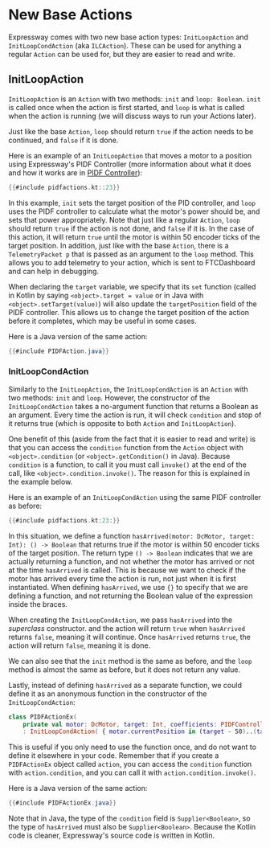 # New Base Actions 
Expressway comes with two new base action types: `InitLoopAction` and `InitLoopCondAction` (aka `ILCAction`).
These can be used for anything a regular `Action` can be used for, but they are easier to read and write.

## InitLoopAction
`InitLoopAction` is an `Action` with two methods: `init` and `loop: Boolean`. 
`init` is called once when the action is first started, 
and `loop` is what is called when the action is running 
(we will discuss ways to run your Actions later).

Just like the base `Action`, `loop` should return `true` if the action needs to be continued, 
and `false` if it is done.

Here is an example of an `InitLoopAction` that moves a motor to a position 
using Expressway's PIDF Controller (more information about what it does and how it works
are in [PIDF Controller](../controllers/pidf-controller.md)):

```kotlin
{{#include pidfactions.kt::23}}
```

In this example, `init` sets the target position of the PID controller,
and `loop` uses the PIDF controller to calculate what the motor's power should be, and sets that power appropriately.
Note that just like a regular `Action`, `loop` should return `true` if the action is not done, and `false` if it is.
In the case of this action, it will return `true` until the motor is within 50 encoder ticks of the target position.
In addition, just like with the base `Action`, there  is a `TelemetryPacket p` that is passed as an argument to the `loop` method.
This allows you to add telemetry to your action, which is sent to FTCDashboard and can help in debugging.

When declaring the `target` variable, we specify that its `set` function 
(called in Kotlin by saying `<object>.target = value` or in Java with `<object>.setTarget(value)`)
will also update the `targetPosition` field of the PIDF controller.
This allows us to change the target position of the action before it completes, which may be useful in some cases.

Here is a Java version of the same action:

```java
{{#include PIDFAction.java}}
``` 

### InitLoopCondAction

Similarly to the `InitLoopAction`, the `InitLoopCondAction` is an `Action` with two methods: `init` and `loop`.
However, the constructor of the `InitLoopCondAction` takes a no-argument function that returns a Boolean as an argument.
Every time the action is run, it will check `condition` and stop of it returns true (which is opposite to both `Action` and `InitLoopAction`).

One benefit of this (aside from the fact that it is easier to read and write)
is that you can access the `condition` function from the `Action` object
with `<object>.condition` (or `<object>.getCondition()` in Java).
Because `condition` is a function, to call it you must call `invoke()` at the end of the call, like `<object>.condition.invoke()`.
The reason for this is explained in the example below.

Here is an example of an `InitLoopCondAction` using the same PIDF controller as before:

```kotlin
{{#include pidfactions.kt:23:}}
```

In this situation, we define a function `hasArrived(motor: DcMotor, target: Int): () -> Boolean` that returns true if the motor is within 50 encoder ticks of the target position.
The return type `() -> Boolean` indicates that we are actually returning a function, 
and not whether the motor has arrived or not at the time `hasArrived` is called.
This is because we want to check if the motor has arrived every time the action is run, not just when it is first instantiated.
When defining `hasArrived`, we use `{}` to specify that we are defining a function, and not returning the Boolean value of the expression inside the braces.

When creating the `InitLoopCondAction`, we pass `hasArrived` into the *superclass* constructor.
and the action will return `true` when `hasArrived` returns `false`, meaning it will continue.
Once `hasArrived` returns `true`, the action will return `false`, meaning it is done.

We can also see that the `init` method is the same as before, 
and the `loop` method is almost the same as before, but it does not return any value.

Lastly, instead of defining `hasArrived` as a separate function, we could define it as an anonymous function in the constructor of the `InitLoopCondAction`:

```kotlin
class PIDFActionEx(
    private val motor: DcMotor, target: Int, coefficients: PIDFController.PIDCoefficients, ) 
    : InitLoopCondAction( { motor.currentPosition in (target - 50)..(target + 50) }) {
```

This is useful if you only need to use the function once, and do not want to define it elsewhere in your code.
Remember that if you create a `PIDFActionEx` object called `action`, you can access the `condition` function with `action.condition`,
and you can call it with `action.condition.invoke()`.

Here is a Java version of the same action:

```java
{{#include PIDFActionEx.java}}
```

Note that in Java, the type of the `condition` field is `Supplier<Boolean>`,
so the type of `hasArrived` must also be `Supplier<Boolean>`.
Because the Kotlin code is cleaner, Expressway's source code is written in Kotlin.

